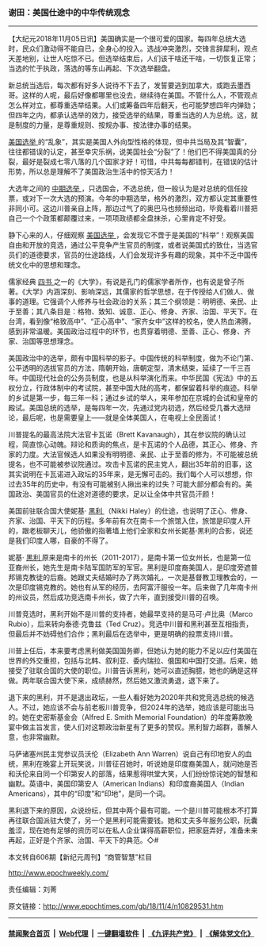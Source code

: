 ### 谢田：美国仕途中的中华传统观念
------------------------

<p>
 【大纪元2018年11月05日讯】美国确实是一个很可爱的国家。每四年总统大选时，民众们激动得不能自已，全身心的投入。选战冲突激烈，交锋言辞犀利，观点天差地别，让世人吃惊不已。但选举结束后，人们该干啥还干啥，一切恢复正常；当选的忙于执政，落选的等东山再起、下次选举翻盘。
</p>
<p>
 新总统当选后，每次都有好多人说待不下去了，发誓要逃到加拿大，或跑去墨西哥。这样的人呢，最后好像都哪里也没去，继续待在美国。不管什么人，不管观点怎么样对立，都尊重选举结果。人们或筹备四年后翻天，也可能梦想四年内弹劾；但四年之内，都承认选举的效力，接受选举的结果，尊重当选的人为总统。这，就是制度的力量，是尊重规则、按规办事、按法律办事的结果。
</p>
<p>
 <a href="http://www.epochtimes.com/gb/tag/%E7%BE%8E%E5%9B%BD%E9%80%89%E4%B8%BE.html">
  美国选举
 </a>
 的“乱象”，其实是美国人外向型性格的体现，但中共当局及其“智囊”，往往都错误的认定，甚至幸灾乐祸，说美国社会“分裂”了！他们巴不得美国真的分裂，最好是裂成七零八落的几个国家才好！可惜，中共每每都错判，在错误的估计形势，所以总是理解不了美国政治生活中的惊天活力！
</p>
<p>
 大选年之间的
 <a href="http://www.epochtimes.com/gb/tag/%E4%B8%AD%E6%9C%9F%E9%80%89%E4%B8%BE.html">
  中期选举
 </a>
 ，只选国会，不选总统，但一般认为是对总统的信任投票，或对下一次大选的预演。今年的中期选举，格外的激烈，双方都认定其重要性非同小可。这边川普亲自上阵，那边过气了的奥巴马也频频出动，毕竟看着川普把自己一个个政策都颠覆过来，一项项政绩都全盘抹杀，心里肯定不好受。
</p>
<p>
 静下心来的人，仔细观察
 <a href="http://www.epochtimes.com/gb/tag/%E7%BE%8E%E5%9B%BD%E9%80%89%E4%B8%BE.html">
  美国选举
 </a>
 ，会发现它不啻于是美国的“科举”！观察美国自由和开放的竞选，通过公平竞争产生官员的制度，或者说美国式的致仕，当选官员们的道德要求，官员的仕途路线，人们会发现许多有趣的现象，其中不乏中国传统文化中的思想和理念。
</p>
<p>
 儒家经典
 <a href="http://www.epochtimes.com/gb/tag/%E5%9B%9B%E4%B9%A6.html">
  四书
 </a>
 之一的《大学》，有说是孔门的儒家学者所作，也有说是曾子所著。《大学》内涵深刻、影响深远，其儒家的哲学思想，在于传授给人们做人、做事的道理。它强调个人修养与社会政治的关系；其三个纲领是：明明德、亲民、止于至善；其八条目是：格物、致知、诚意、正心、修身、齐家、治国、平天下。在台湾，看到像“格致高中”、“正心高中”、“家齐女中”这样的校名，使人热血沸腾，感到非常温暖。美国政治过程中的环节，也贯穿着明德、至善、正心、修身、齐家、治国等思想理念。
</p>
<p>
 美国政治中的选举，颇有中国科举的影子。中国传统的科举制度，做为不论门第、公平透明的选拔官员的方法，隋朝开始，唐朝定型，清末结束，延续了一千三百年。中国现代社会的公务员制度，也是从科举演化而来。中华民国《宪法》中的五权分立，行政体制中的考试院，甚至中国大陆的高考，都保留着科举的痕迹。科举的乡试是第一步，每三年一科；通过乡试的举人，来年参加在京城的会试和皇帝的殿试。美国总统的选举，是每四年一次，先通过党内初选，然后经受几番大选辩论，最后呢，也是需要皇上——就是全体美国人，在电视上全民面试！
</p>
<p>
 川普提名的最高法院大法官卡瓦诺（Brett Kavanaugh），其在参议院的确认过程，简直惊心动魄。辩论和质询的焦点，是卡瓦诺的个人品德，其正心、修身、齐家的力度。大法官候选人如果没有明明德、亲民、止于至善的修为，不可能被总统提名，也不可能被参议院通过。攻击卡瓦诺的民主党人，翻出35年前的旧事，这其实说明在卡瓦诺进入政坛的35年来，是无懈可击的。我们每个人可以想想，你过去35年的历史中，有没有可能被别人揪出来的过失？可能大部分都会有的。美国政治、美国官员的仕途对道德的要求，足以让全体中共官员汗颜！
</p>
<p>
 美国前驻联合国大使妮基‧
 <a href="http://www.epochtimes.com/gb/tag/%E9%BB%91%E5%88%A9.html">
  黑利
 </a>
 （Nikki Haley）的仕途，也说明了正心、修身、齐家、治国、平天下的历程。多年前有次在南卡一个旅馆入住，旅馆是印度人开的，跟老板聊天儿，他骄傲的指著墙上他们全家和女州长妮基‧黑利的合影，说还是我们印度人哪，自豪的不得了。
</p>
<p>
 妮基‧
 <a href="http://www.epochtimes.com/gb/tag/%E9%BB%91%E5%88%A9.html">
  黑利
 </a>
 原来是南卡的州长（2011-2017），是南卡第一位女州长，也是第一位亚裔州长，她先生是南卡陆军国防军的军官。黑利是印度裔美国人，是印度旁遮普邦锡克教徒的后裔。她跟丈夫结婚时办了两次婚礼，一次是基督教卫理教会的，一次是印度锡克教的。她也有从军的经历，去阿富汗服役一年。后来做了几年南卡州的州议员，然后成功竞选南卡州长，做了六年，直到接受川普的召唤。
</p>
<p>
 川普竞选时，黑利开始不是川普的支持者，她最早支持的是马可‧卢比奥（Marco Rubio），后来转向泰德‧克鲁兹（Ted Cruz）。竞选中川普和黑利甚至互相指责，但最后并不妨碍他们合作；黑利最后在选举中，更是明确的投票支持川普。
</p>
<p>
 川普上任后，本来要考虑黑利做美国国务卿，但她认为她的能力不足以应付美国在世界的外交重担，包括与北韩、叙利亚、委内瑞拉、俄国和中国打交道。后来，她接受了驻联合国的大使的职位。川普告诉黑利，她可以直述胸臆，她也的确是这样做。两年联合国大使下来，成绩赫然，然后她又激流勇退，退下来了。
</p>
<p>
 退下来的黑利，并不是退出政坛，一些人看好她为2020年共和党竞选总统的候选人。不过，她应该不会与前老板川普竞争，但2024年的选举，她应该是可能出马的。她在史密斯基金会（Alfred E. Smith Memorial Foundation）的年度筹款晚宴中做主旨发言，使人们对这颗政治新星有了更多的赞叹。黑利智力超群，善解人意，也非常幽默。
</p>
<p>
 马萨诸塞州民主党参议员沃伦（Elizabeth Ann Warren）说自己有印地安人的血统，黑利在晚宴上开玩笑说，川普征召她时，听说她是印度裔美国人，就问她是否和沃伦来自同一个印第安人的部落，结果惹得哄堂大笑，人们纷纷惊诧她的智慧和幽默。英语中，美国印第安人（American Indians）和印度裔美国人（Indian Americans），其中的“印度”和“印地”，是同一个词。
</p>
<p>
 黑利退下来的原因，众说纷纭，但其中两个最有可能。一个是川普可能根本不打算再往联合国派驻大使了，另一个是黑利可能需要钱。她和丈夫多年服务公职，阮囊羞涩，现在她有足够的资历可以在私人企业谋得高薪职位，把家庭弄好，准备未来再起，正好是个齐家、治国、平天下的典范。◇#
</p>
<p>
 本文转自606期【新纪元周刊】“商管智慧”栏目
</p>
<p>
 <a href="http://www.epochweekly.com/">
  http://www.epochweekly.com/
 </a>
</p>
<p>
 责任编辑：刘菁
</p>

原文链接：http://www.epochtimes.com/gb/18/11/4/n10829531.htm


------------------------
#### [禁闻聚合首页](https://github.com/gfw-breaker/banned-news/blob/master/README.md) &nbsp;|&nbsp; [Web代理](https://github.com/gfw-breaker/open-proxy/blob/master/README.md) &nbsp;|&nbsp; [一键翻墙软件](https://github.com/gfw-breaker/nogfw/blob/master/README.md) &nbsp;|&nbsp; [《九评共产党》](https://github.com/gfw-breaker/9ping.md/blob/master/README.md#九评之一评共产党是什么) &nbsp;|&nbsp; [《解体党文化》](https://github.com/gfw-breaker/jtdwh.md/blob/master/README.md#绪论)